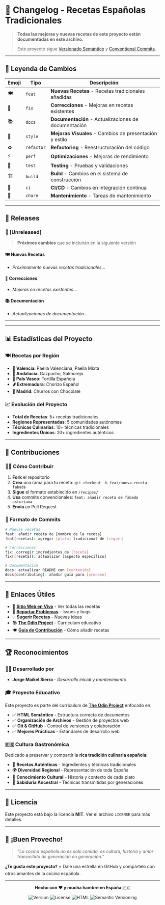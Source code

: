 # 📝 Changelog - Recetas Españolas Tradicionales

> **Todas las mejoras y nuevas recetas de este proyecto están documentadas en este archivo.**
> 
> Este proyecto sigue [Versionado Semántico](https://semver.org/lang/es/) y [Conventional Commits](https://www.conventionalcommits.org/es/v1.0.0/).

---

## 🎯 **Leyenda de Cambios**

| Emoji | Tipo | Descripción |
|-------|------|-------------|
| 🍽️ | `feat` | **Nuevas Recetas** - Recetas tradicionales añadidas |
| 🔧 | `fix` | **Correcciones** - Mejoras en recetas existentes |
| 📚 | `docs` | **Documentación** - Actualizaciones de documentación |
| 💄 | `style` | **Mejoras Visuales** - Cambios de presentación y estilo |
| ♻️ | `refactor` | **Refactoring** - Reestructuración del código |
| ⚡ | `perf` | **Optimizaciones** - Mejoras de rendimiento |
| 🧪 | `test` | **Testing** - Pruebas y validaciones |
| 🏗️ | `build` | **Build** - Cambios en el sistema de construcción |
| 🔄 | `ci` | **CI/CD** - Cambios en integración continua |
| 🧹 | `chore` | **Mantenimiento** - Tareas de mantenimiento |

---

## 🚀 **Releases**

### 🎉 [Unreleased]

> **Próximos cambios** que se incluirán en la siguiente versión

#### 🍽️ Nuevas Recetas
- *Próximamente nuevas recetas tradicionales...*

#### 🔧 Correcciones
- *Mejoras en recetas existentes...*

#### 📚 Documentación  
- *Actualizaciones de documentación...*

---

<!-- Aquí Release Please insertará automáticamente las nuevas versiones -->

---

## 📊 **Estadísticas del Proyecto**

### 🍽️ **Recetas por Región**
- **🥘 Valencia**: Paella Valenciana, Paella Mixta
- **🍅 Andalucía**: Gazpacho, Salmorejo  
- **🥚 País Vasco**: Tortilla Española
- **🌶️ Extremadura**: Chorizo Español
- **🍰 Madrid**: Churros con Chocolate

### 📈 **Evolución del Proyecto**
- **Total de Recetas**: 5+ recetas tradicionales
- **Regiones Representadas**: 5 comunidades autónomas
- **Técnicas Culinarias**: 10+ técnicas tradicionales
- **Ingredientes Únicos**: 20+ ingredientes auténticos

---

## 🤝 **Contribuciones**

### 👨‍🍳 **Cómo Contribuir**
1. **Fork** el repositorio
2. **Crea** una rama para tu receta: `git checkout -b feat/nueva-receta-fabada`
3. **Sigue** el formato establecido en `/recipes/`
4. **Usa** commits convencionales: `feat: añadir receta de fabada asturiana`
5. **Envía** un Pull Request

### 📝 **Formato de Commits**
```bash
# Nuevas recetas
feat: añadir receta de [nombre de la receta]
feat(recetas): agregar [plato] tradicional de [región]

# Correcciones
fix: corregir ingredientes de [receta]
fix([receta]): actualizar [aspecto específico]

# Documentación
docs: actualizar README con [contenido]
docs(contributing): añadir guía para [proceso]
```

---

## 🔗 **Enlaces Útiles**

- 📖 **[Sitio Web en Vivo](https://jorge-maikel-sierra.github.io/odin-recipes/)** - Ver todas las recetas
- 🐛 **[Reportar Problemas](https://github.com/jorge-maikel-sierra/odin-recipes/issues)** - Issues y bugs
- 💡 **[Sugerir Recetas](https://github.com/jorge-maikel-sierra/odin-recipes/discussions)** - Nuevas ideas
- 📚 **[The Odin Project](https://www.theodinproject.com/)** - Curriculum educativo
- 🍽️ **[Guía de Contribución](./CONTRIBUTING.md)** - Cómo añadir recetas

---

## 🏆 **Reconocimientos**

### 👨‍💻 **Desarrollado por**
- **Jorge Maikel Sierra** - *Desarrollo inicial y mantenimiento*

### 🎓 **Proyecto Educativo**
Este proyecto es parte del curriculum de **[The Odin Project](https://www.theodinproject.com/)** enfocado en:
- ✅ **HTML Semántico** - Estructura correcta de documentos
- ✅ **Organización de Archivos** - Gestión de proyectos web
- ✅ **Git & GitHub** - Control de versiones y colaboración
- ✅ **Mejores Prácticas** - Estándares de desarrollo web

### 🇪🇸 **Cultura Gastronómica**
Dedicado a preservar y compartir la **rica tradición culinaria española**:
- 🥘 **Recetas Auténticas** - Ingredientes y técnicas tradicionales
- 🌍 **Diversidad Regional** - Representación de toda España
- 📖 **Conocimiento Cultural** - Historia y contexto de cada plato
- 👵 **Sabiduría Ancestral** - Técnicas transmitidas por generaciones

---

## 📜 **Licencia**

Este proyecto está bajo la licencia **MIT**. Ver el archivo `LICENSE` para más detalles.

---

## 🍴 **¡Buen Provecho!**

> *"La cocina española no es solo comida, es cultura, historia y amor transmitido de generación en generación."*

**¿Te gusta este proyecto?** ⭐ Dale una estrella en GitHub y compártelo con otros amantes de la cocina española.

---

<div align="center">

**Hecho con ❤️ y mucha hambre en España** 🇪🇸

![Version](https://img.shields.io/github/v/release/jorge-maikel-sierra/odin-recipes?style=for-the-badge&logo=github)
![License](https://img.shields.io/github/license/jorge-maikel-sierra/odin-recipes?style=for-the-badge)
![HTML](https://img.shields.io/badge/HTML5-E34F26?style=for-the-badge&logo=html5&logoColor=white)
![Semantic Versioning](https://img.shields.io/badge/SemVer-3F4551?style=for-the-badge&logo=semver&logoColor=white)

</div>